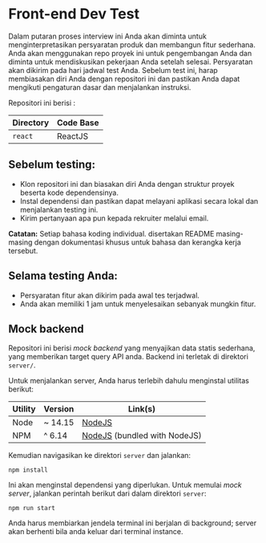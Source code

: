 # Front-end Dev Test

Dalam putaran proses interview ini Anda akan diminta untuk menginterpretasikan persyaratan produk dan membangun fitur sederhana. Anda akan menggunakan repo proyek ini untuk pengembangan Anda dan diminta untuk mendiskusikan pekerjaan Anda setelah selesai. Persyaratan akan dikirim pada hari jadwal test Anda. Sebelum test ini, harap membiasakan diri Anda dengan repositori ini dan pastikan Anda dapat mengikuti pengaturan dasar dan menjalankan instruksi.

Repositori ini berisi :

| Directory | Code Base |
|-----------|-----------|
| `react`    | ReactJS |


## Sebelum testing:

* Klon repositori ini dan biasakan diri Anda dengan struktur proyek beserta kode dependensinya.
* Instal dependensi dan pastikan dapat melayani aplikasi secara lokal dan menjalankan testing ini.
* Kirim pertanyaan apa pun kepada rekruiter melalui email.

**Catatan:** Setiap bahasa koding individual. disertakan README masing-masing dengan dokumentasi khusus untuk bahasa dan kerangka kerja tersebut.

## Selama testing Anda:

* Persyaratan fitur akan dikirim pada awal tes terjadwal.
* Anda akan memiliki 1 jam untuk menyelesaikan sebanyak mungkin fitur.


## Mock backend

Repositori ini berisi _mock backend_ yang menyajikan data statis sederhana, yang memberikan target query API anda. Backend ini terletak di direktori `server/`.

Untuk menjalankan server, Anda harus terlebih dahulu menginstal utilitas berikut:

| Utility | Version | Link(s) |
|------------|---------|---------|
| Node | ~ 14.15 | [NodeJS](https://nodejs.org/en/) |
| NPM | ^ 6.14 | [NodeJS](https://nodejs.org/en/) (bundled with NodeJS) |

Kemudian navigasikan ke direktori `server` dan jalankan:

```commandline
npm install
```
Ini akan menginstal dependensi yang diperlukan. Untuk memulai _mock server_, jalankan perintah berikut dari dalam direktori `server`:

```commandline
npm run start
```

Anda harus membiarkan jendela terminal ini berjalan di background; server akan berhenti bila anda keluar dari terminal instance.
